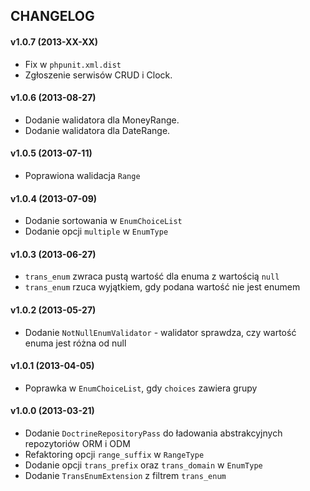 ## CHANGELOG ##

#### v1.0.7 (2013-XX-XX) ####
- Fix w `phpunit.xml.dist`
- Zgłoszenie serwisów CRUD i Clock.

#### v1.0.6 (2013-08-27) ####
- Dodanie walidatora dla MoneyRange.
- Dodanie walidatora dla DateRange.

#### v1.0.5 (2013-07-11) ####
- Poprawiona walidacja `Range`

#### v1.0.4 (2013-07-09) ####
 - Dodanie sortowania w `EnumChoiceList`
 - Dodanie opcji `multiple` w `EnumType`

#### v1.0.3 (2013-06-27) ####
- `trans_enum` zwraca pustą wartość dla enuma z wartością `null`
- `trans_enum` rzuca wyjątkiem, gdy podana wartość nie jest enumem

#### v1.0.2 (2013-05-27) ####
- Dodanie `NotNullEnumValidator` - walidator sprawdza, czy wartość enuma jest różna od null

#### v1.0.1 (2013-04-05) ####
- Poprawka w `EnumChoiceList`, gdy `choices` zawiera grupy

#### v1.0.0 (2013-03-21) ####
- Dodanie `DoctrineRepositoryPass` do ładowania abstrakcyjnych repozytoriów ORM i ODM
- Refaktoring opcji `range_suffix` w `RangeType`
- Dodanie opcji `trans_prefix` oraz `trans_domain` w `EnumType`
- Dodanie `TransEnumExtension` z filtrem `trans_enum`
